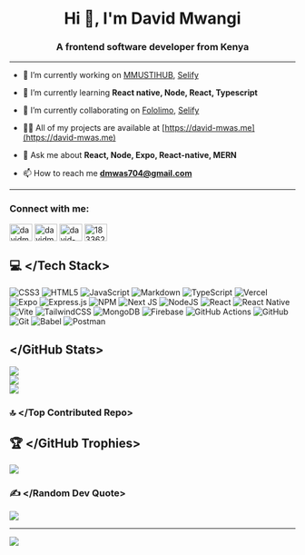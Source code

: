 <h1 align="center">Hi 👋, I'm David Mwangi</h1>

<h3 align="center">A frontend software developer from Kenya</h3>
<hr/>

- 🔭 I’m currently working on [MMUSTIHUB](https://ihub.mmust.ac.ke/), [Selify](https://github.com/David-mwas/sellify)

- 🌱 I’m currently learning **React native, Node, React, Typescript**

- 👯 I’m currently collaborating on [Fololimo](https://github.com/Mmust-Ihub/follolimo-frontend), [Selify](https://github.com/David-mwas/sellify)

- 👨‍💻 All of my projects are available at [https://david-mwas.me](https://david-mwas.me)

- 💬 Ask me about **React, Node, Expo, React-native, MERN**

- 📫 How to reach me **dmwas704@gmail.com**
<hr/>
<!-- [![An image of @davidmwas's Holopin badges, which is a link to view their full Holopin profile](https://holopin.me/davidmwas)](https://holopin.io/@davidmwas)--> 

<h3 align="left">Connect with me:</h3>
<p align="left">
<a href="https://dev.to/davidmwas126" target="blank"><img align="center" src="https://raw.githubusercontent.com/rahuldkjain/github-profile-readme-generator/master/src/images/icons/Social/devto.svg" alt="davidmwas126" height="30" width="40" /></a>
<a href="https://twitter.com/davidmwas2_0" target="blank"><img align="center" src="https://raw.githubusercontent.com/rahuldkjain/github-profile-readme-generator/master/src/images/icons/Social/twitter.svg" alt="davidmwas2_0" height="30" width="40" /></a>
<a href="https://linkedin.com/in/david-mwas-a57186235" target="blank"><img align="center" src="https://raw.githubusercontent.com/rahuldkjain/github-profile-readme-generator/master/src/images/icons/Social/linked-in-alt.svg" alt="david-mwas-a57186235" height="30" width="40" /></a>
<a href="https://stackoverflow.com/users/18336254" target="blank"><img align="center" src="https://raw.githubusercontent.com/rahuldkjain/github-profile-readme-generator/master/src/images/icons/Social/stack-overflow.svg" alt="18336254" height="30" width="40" /></a>
</p>

## 💻 </Tech Stack>

![CSS3](https://img.shields.io/badge/css3-%231572B6.svg?style=for-the-badge&logo=css3&logoColor=white) ![HTML5](https://img.shields.io/badge/html5-%23E34F26.svg?style=for-the-badge&logo=html5&logoColor=white) ![JavaScript](https://img.shields.io/badge/javascript-%23323330.svg?style=for-the-badge&logo=javascript&logoColor=%23F7DF1E) ![Markdown](https://img.shields.io/badge/markdown-%23000000.svg?style=for-the-badge&logo=markdown&logoColor=white) ![TypeScript](https://img.shields.io/badge/typescript-%23007ACC.svg?style=for-the-badge&logo=typescript&logoColor=white) ![Vercel](https://img.shields.io/badge/vercel-%23000000.svg?style=for-the-badge&logo=vercel&logoColor=white) ![Expo](https://img.shields.io/badge/expo-1C1E24?style=for-the-badge&logo=expo&logoColor=#D04A37) ![Express.js](https://img.shields.io/badge/express.js-%23404d59.svg?style=for-the-badge&logo=express&logoColor=%2361DAFB) ![NPM](https://img.shields.io/badge/NPM-%23CB3837.svg?style=for-the-badge&logo=npm&logoColor=white) ![Next JS](https://img.shields.io/badge/Next-black?style=for-the-badge&logo=next.js&logoColor=white) ![NodeJS](https://img.shields.io/badge/node.js-6DA55F?style=for-the-badge&logo=node.js&logoColor=white) ![React](https://img.shields.io/badge/react-%2320232a.svg?style=for-the-badge&logo=react&logoColor=%2361DAFB) ![React Native](https://img.shields.io/badge/react_native-%2320232a.svg?style=for-the-badge&logo=react&logoColor=%2361DAFB) ![Vite](https://img.shields.io/badge/vite-%23646CFF.svg?style=for-the-badge&logo=vite&logoColor=white) ![TailwindCSS](https://img.shields.io/badge/tailwindcss-%2338B2AC.svg?style=for-the-badge&logo=tailwind-css&logoColor=white) ![MongoDB](https://img.shields.io/badge/MongoDB-%234ea94b.svg?style=for-the-badge&logo=mongodb&logoColor=white) ![Firebase](https://img.shields.io/badge/firebase-a08021?style=for-the-badge&logo=firebase&logoColor=ffcd34) ![GitHub Actions](https://img.shields.io/badge/github%20actions-%232671E5.svg?style=for-the-badge&logo=githubactions&logoColor=white) ![GitHub](https://img.shields.io/badge/github-%23121011.svg?style=for-the-badge&logo=github&logoColor=white) ![Git](https://img.shields.io/badge/git-%23F05033.svg?style=for-the-badge&logo=git&logoColor=white) ![Babel](https://img.shields.io/badge/Babel-F9DC3e?style=for-the-badge&logo=babel&logoColor=black) ![Postman](https://img.shields.io/badge/Postman-FF6C37?style=for-the-badge&logo=postman&logoColor=white)

## </GitHub Stats>

![](https://github-readme-stats.vercel.app/api?username=David-mwas&theme=shades-of-purple&hide_border=false&include_all_commits=true&count_private=true)<br/>
![](https://github-readme-streak-stats.herokuapp.com/?user=David-mwas&theme=shades-of-purple&hide_border=false)<br/>
![](https://github-readme-stats.vercel.app/api/top-langs/?username=David-mwas&theme=shades-of-purple&hide_border=false&include_all_commits=true&count_private=true&layout=compact)

### 🔝 </Top Contributed Repo>

<!-- ![](https://github-contributor-stats.vercel.app/api?username=David-mwas&limit=5&theme=tokyonight&combine_all_yearly_contributions=true)

## ⏳ </Waka Time>

[![David-mwas's WakaTime stats](https://github-readme-stats.vercel.app/api/wakatime?username=DavidMwas&theme=shades-of-purple&hide_border=false)](https://github.com/David-mwas/github-readme-stats) -->

## 🏆 </GitHub Trophies>

![](https://github-profile-trophy.vercel.app/?username=David-mwas&theme=tokyonight&no-frame=false&no-bg=true&margin-w=4)

### ✍️ </Random Dev Quote>

![](https://quotes-github-readme.vercel.app/api?type=horizontal&theme=tokyonight)

---

<!--### 😂 </Random Dev Meme>

<img src='https://randommeme-five.vercel.app/' style="height: 400px;"/>

--- -->

[![](https://visitcount.itsvg.in/api?id=David-mwas&icon=0&color=6)](https://visitcount.itsvg.in)

<!-- Proudly created with GPRM ( https://gprm.itsvg.in ) -->

<!---
David-mwas/David-mwas is a ✨ special ✨ repository because its `README.md` (this file) appears on your GitHub profile.
You can click the Preview link to take a look at your changes.
--->
